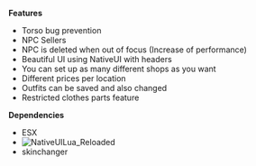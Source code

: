 **Features**

* Torso bug prevention
* NPC Sellers
* NPC is deleted when out of focus (Increase of performance)
* Beautiful UI using NativeUI with headers
* You can set up as many different shops as you want
* Different prices per location
* Outfits can be saved and also changed
* Restricted clothes parts feature

**Dependencies**

* ESX
* ![NativeUILua_Reloaded](https://mega.nz/folder/KEUkCK4b#oLl_ZQpWbFzZU31osytCig)
* skinchanger
